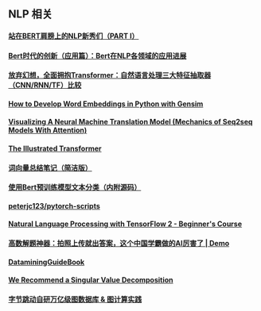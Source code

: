 ##  NLP 相关

#### [站在BERT肩膀上的NLP新秀们（PART I）](https://mp.weixin.qq.com/s/b-HYzrSa4MF2zHYdxbtKcg)
#### [Bert时代的创新（应用篇）：Bert在NLP各领域的应用进展](https://mp.weixin.qq.com/s/WPkOMeXK5rE-KpBFeI-KAg)
#### [放弃幻想，全面拥抱Transformer：自然语言处理三大特征抽取器（CNN/RNN/TF）比较](https://mp.weixin.qq.com/s/T3XjEir63GlasbXDPK2YUQ)

#### [How to Develop Word Embeddings in Python with Gensim](https://machinelearningmastery.com/develop-word-embeddings-python-gensim/)
#### [Visualizing A Neural Machine Translation Model (Mechanics of Seq2seq Models With Attention)](https://jalammar.github.io/visualizing-neural-machine-translation-mechanics-of-seq2seq-models-with-attention/)
#### [The Illustrated Transformer](http://jalammar.github.io/illustrated-transformer/)

#### [词向量总结笔记（简洁版）](http://www.shuang0420.com/2016/06/21/%E8%AF%8D%E5%90%91%E9%87%8F%E6%80%BB%E7%BB%93%E7%AC%94%E8%AE%B0%EF%BC%88%E7%AE%80%E6%B4%81%E7%89%88%EF%BC%89/)
#### [使用Bert预训练模型文本分类（内附源码）](https://www.jiqizhixin.com/articles/2019-03-13-4)
#### [peterjc123/pytorch-scripts](https://github.com/peterjc123/pytorch-scripts)
#### [Natural Language Processing with TensorFlow 2 - Beginner's Course](https://www.youtube.com/watch?v=B2q5cRJvqI8)

#### [高数解题神器：拍照上传就出答案，这个中国学霸做的AI厉害了 | Demo](https://zhuanlan.zhihu.com/p/67028849)

#### [DataminingGuideBook](https://github.com/yourtion/DataminingGuideBook/blob/master/chapter-2/chapter-2-1.md)

#### [We Recommend a Singular Value Decomposition](http://www.ams.org/publicoutreach/feature-column/fcarc-svd)

#### [字节跳动自研万亿级图数据库 & 图计算实践](https://mp.weixin.qq.com/s?__biz=MzU1NTMyOTI4Mw==&mid=2247497685&idx=2&sn=3ac806e61e2112de6492d99ed952ca07&chksm=fbd745b9cca0ccaf015671847a9b5a38233078fe9329c1957b6d33661efa370036acc5559004&mpshare=1&scene=1&srcid=&sharer_sharetime=1582727693652&sharer_shareid=2c1e0e3076350834d41b7b3e439ed945&key=3722f9ed6dec8f5a94c0c909e009f7424754ad358bbc23603db62c9ec385fcce013371d8f4edb35d0433144b3138cd1a04220f5e92eccde55dc376f6e41448a32e5cd59d55136e05f43032d3d53b3695&ascene=1&uin=OTg2MTEzNzc4&devicetype=Windows+10&version=62080079&lang=zh_CN&exportkey=Ad7UZ5X%2Bv5UwzDqOBYDx55E%3D&pass_ticket=HUXfEBjTr3E3aeQoC%2FvpU5ZXVHxfIAlanmFEX62NSIgu5Nxpj8zdaXYOHLH5nXj2)